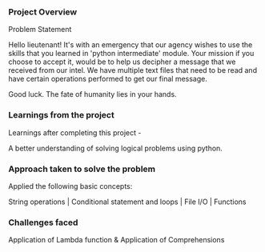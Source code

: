 ### Project Overview

 Problem Statement

Hello lieutenant! It's with an emergency that our agency wishes to use the skills that you learned in 'python intermediate' module. Your mission if you choose to accept it, would be to help us decipher a message that we received from our intel. We have multiple text files that need to be read and have certain operations performed to get our final message.

Good luck. The fate of humanity lies in your hands.


### Learnings from the project

 Learnings after completing this project -

A better understanding of solving logical problems using python. 



### Approach taken to solve the problem

 Applied the following basic concepts:

String operations |
Conditional statement and loops |
File I/O |
Functions


### Challenges faced

 Application of Lambda function & 
Application of Comprehensions


